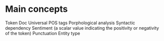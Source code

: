 # Main concepts

Token
Doc
Universal POS tags
Porphological analysis
Syntactic dependency
Sentiment (a scalar value indicating the positivity or negativity of the token)
Punctuation
Entity type